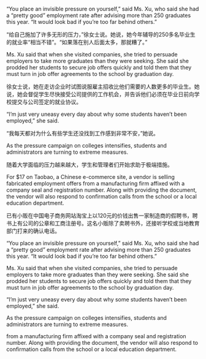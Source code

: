 

“You place an invisible pressure on yourself,” said Ms. Xu, who said she had a “pretty good” employment rate after advising more than 250 graduates this year. “It would look bad if you’re too far behind others.”

“给自己施加了许多无形的压力，”徐女士说。她说，她今年辅导的250多名毕业生的就业率“相当不错”。“如果落在别人后面太多，那就糟了。”

Ms. Xu said that when she visited companies, she tried to persuade employers to take more graduates than they were seeking. She said she prodded her students to secure job offers quickly and told them that they must turn in job offer agreements to the school by graduation day.

徐女士说，她在走访企业时试图说服雇主招收比他们需要的人数更多的毕业生。她说，她会督促学生尽快接受公司提供的工作机会，并告诉他们必须在毕业日前向学校提交与公司签定的就业协议。

“I’m just very uneasy every day about why some students haven’t been employed,” she said.

“我每天都对为什么有些学生还没找到工作感到非常不安，”她说。

As the pressure campaign on colleges intensifies, students and administrators are turning to extreme measures.

随着大学面临的压力越来越大，学生和管理者们开始求助于极端措施。

For $17 on Taobao, a Chinese e-commerce site, a vendor is selling fabricated employment offers from a manufacturing firm affixed with a company seal and registration number. Along with providing the document, the vendor will also respond to confirmation calls from the school or a local education department.

已有小贩在中国电子商务网站淘宝上以120元的价钱出售一家制造商的假聘书，聘书上有公司的公章和工商注册号。这名小贩除了卖聘书外，还接听学校或当地教育部门打来的确认电话。

“You place an invisible pressure on yourself,” said Ms. Xu, who said she had a “pretty good” employment rate after advising more than 250 graduates this year. “It would look bad if you’re too far behind others.”

Ms. Xu said that when she visited companies, she tried to persuade employers to take more graduates than they were seeking. She said she prodded her students to secure job offers quickly and told them that they must turn in job offer agreements to the school by graduation day.

“I’m just very uneasy every day about why some students haven’t been employed,” she said.

As the pressure campaign on colleges intensifies, students and administrators are turning to extreme measures.

from a manufacturing firm affixed with a company seal and registration number. Along with providing the document, the vendor will also respond to confirmation calls from the school or a local education department.